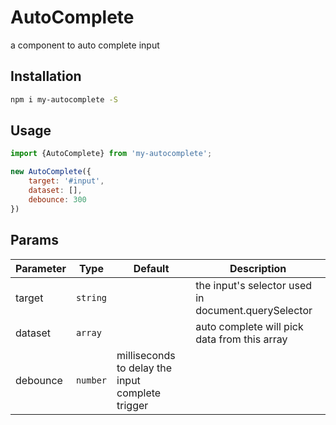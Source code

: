 # AutoComplete

a component to auto complete input

## Installation
```bash
npm i my-autocomplete -S
```

## Usage
```javascript
import {AutoComplete} from 'my-autocomplete';

new AutoComplete({
    target: '#input',
    dataset: [],
    debounce: 300
})
```   

## Params

Parameter | Type |Default| Description
--------- | ---- | ------|-----------
target    | `string` |  | the input's selector used in document.querySelector
dataset   | `array` |  | auto complete will pick data from this array
debounce | `number` | milliseconds to delay the input complete trigger


